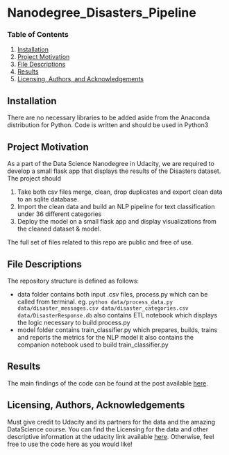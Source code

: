# Nanodegree_Disasters_Pipeline

### Table of Contents

1. [Installation](#installation)
2. [Project Motivation](#motivation)
3. [File Descriptions](#files)
4. [Results](#results)
5. [Licensing, Authors, and Acknowledgements](#licensing)
 
 ## Installation <a name="installation"></a>
 There are no necessary libraries to be added aside from the Anaconda distribution for Python. Code is written and should be used in Python3
 
 ## Project Motivation <a name="motivation"></a>
 
 As a part of the Data Science Nanodegree in Udacity, we are required to develop a small flask app that displays the results of the Disasters dataset. The project should
1. Take both csv files merge, clean, drop duplicates and export clean data to an sqlite database.
2. Import the clean data and build an NLP pipeline for text classification under 36 different categories
3. Deploy the model on a small flask app and display visualizations from the cleaned dataset & model.

The full set of files related to this repo are public and free of use. 

## File Descriptions <a name="files"></a>
The repository structure is defined as follows:
* data folder contains both input .csv files, process.py which can be called from terminal. eg.
  `python data/process_data.py data/disaster_messages.csv data/disaster_categories.csv data/DisasterResponse.db`
  also contains ETL notebook which displays the logic necessary to build process.py
* model folder contains train_classifier.py which prepares, builds, trains and reports the metrics for the NLP model it also contains the companion notebook used to build train_classifier.py

## Results<a name="results"></a>

The main findings of the code can be found at the post available [here](https://medium.com/@mauricio.jac2/this-is-how-credit-agencies-see-you-74664d0ac6c9).

## Licensing, Authors, Acknowledgements<a name="licensing"></a>

Must give credit to Udacity and its partners for the data and the amazing DataScience course.  You can find the Licensing for the data and other descriptive information at the udacity link available [here](https://www.udacity.com/course/data-scientist-nanodegree--nd025).  Otherwise, feel free to use the code here as you would like! 
